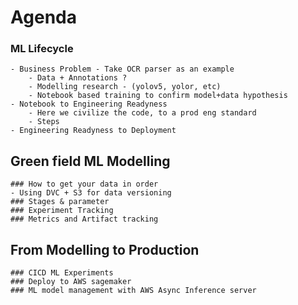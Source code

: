 # Agenda 
### ML Lifecycle
    - Business Problem - Take OCR parser as an example
        - Data + Annotations ?
        - Modelling research - (yolov5, yolor, etc)
        - Notebook based training to confirm model+data hypothesis
    - Notebook to Engineering Readyness
        - Here we civilize the code, to a prod eng standard
        - Steps
    - Engineering Readyness to Deployment
            

## Green field ML Modelling
    ### How to get your data in order
    - Using DVC + S3 for data versioning
    ### Stages & parameter
    ### Experiment Tracking
    ### Metrics and Artifact tracking
## From Modelling to Production
    ### CICD ML Experiments
    ### Deploy to AWS sagemaker
    ### ML model management with AWS Async Inference server
